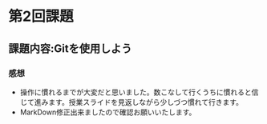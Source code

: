# 第2回課題

## 課題内容:Gitを使用しよう

### 感想
- 操作に慣れるまでが大変だと思いました。数こなして行くうちに慣れると信じて進みます。授業スライドを見返しながら少しづつ慣れて行きます。
- MarkDown修正出来ましたので確認お願いいたします。
